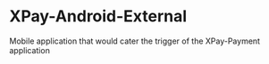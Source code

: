 # XPay-Android-External
Mobile application that would cater the trigger of the XPay-Payment application 
